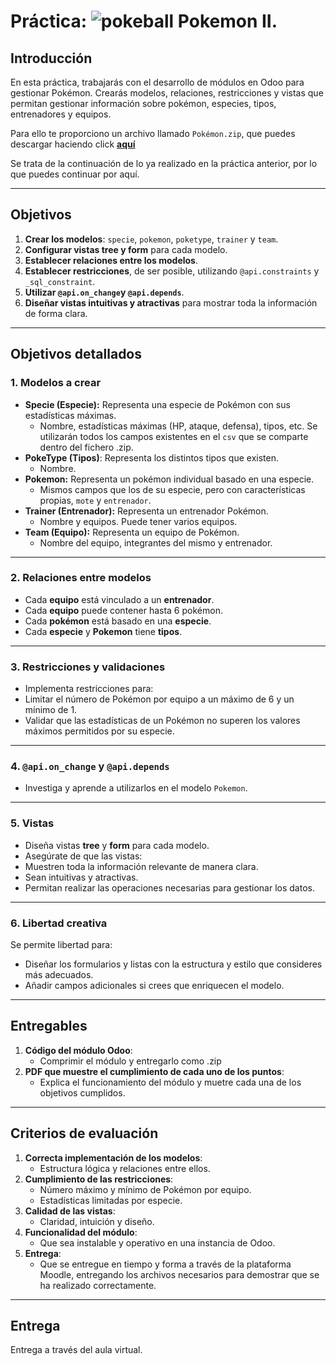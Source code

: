 # Práctica: ![pokeball](https://emojis.slackmojis.com/emojis/images/1660307710/60591/pokeball.gif?1660307710) Pokemon II.

## Introducción
En esta práctica, trabajarás con el desarrollo de módulos en Odoo para gestionar Pokémon. Crearás modelos, relaciones, restricciones y vistas que permitan gestionar información sobre pokémon, especies, tipos, entrenadores y equipos.

Para ello te proporciono un archivo llamado `Pokémon.zip`, que puedes descargar haciendo click [**aquí**](https://github.com/canarydev/SGE/raw/main/static/src/Pokemon.zip)

Se trata de la continuación de lo ya realizado en la práctica anterior, por lo que puedes continuar por aquí.

---

## Objetivos
1. **Crear los modelos**: `specie`, `pokemon`, `poketype`, `trainer` y `team`.
2. **Configurar vistas tree y form** para cada modelo.
3. **Establecer relaciones entre los modelos**.
4. **Establecer restricciones**, de ser posible, utilizando `@api.constraints` y `_sql_constraint`.
5. **Utilizar `@api.on_change`y `@api.depends`**.
6. **Diseñar vistas intuitivas y atractivas** para mostrar toda la información de forma clara.

---

## Objetivos detallados

### 1. Modelos a crear
- **Specie (Especie):** Representa una especie de Pokémon con sus estadísticas máximas.
  - Nombre, estadísticas máximas (HP, ataque, defensa), tipos, etc. Se utilizarán todos los campos existentes en el `csv` que se comparte dentro del fichero .zip.
- **PokeType (Tipos)**: Representa los distintos tipos que existen.
  - Nombre.
- **Pokemon:** Representa un pokémon individual basado en una especie.
  - Mismos campos que los de su especie, pero con características propias, `mote` y `entrenador`.
- **Trainer (Entrenador):** Representa un entrenador Pokémon.
  - Nombre y equipos. Puede tener varios equipos.
- **Team (Equipo):** Representa un equipo de Pokémon.
  - Nombre del equipo, integrantes del mismo y entrenador.

---

### 2. Relaciones entre modelos
- Cada **equipo** está vinculado a un **entrenador**.
- Cada **equipo** puede contener hasta 6 pokémon.
- Cada **pokémon** está basado en una **especie**.
- Cada **especie** y **Pokemon** tiene **tipos**.

---

### 3. Restricciones y validaciones
- Implementa restricciones para:
- Limitar el número de Pokémon por equipo a un máximo de 6 y un mínimo de 1.
- Validar que las estadísticas de un Pokémon no superen los valores máximos permitidos por su especie.

---

### 4. `@api.on_change` y `@api.depends` 
- Investiga y aprende a utilizarlos en el modelo `Pokemon`.

---

### 5. Vistas
- Diseña vistas **tree** y **form** para cada modelo.
- Asegúrate de que las vistas:
- Muestren toda la información relevante de manera clara.
- Sean intuitivas y atractivas.
- Permitan realizar las operaciones necesarias para gestionar los datos.

---
### 6. Libertad creativa
Se permite libertad para:
- Diseñar los formularios y listas con la estructura y estilo que consideres más adecuados.
- Añadir campos adicionales si crees que enriquecen el modelo.

---

## Entregables
1. **Código del módulo Odoo**:
   - Comprimir el módulo y entregarlo como .zip
2. **PDF que muestre el cumplimiento de cada uno de los puntos**:
   - Explica el funcionamiento del módulo y muetre cada una de los objetivos cumplidos.

---

## Criterios de evaluación
1. **Correcta implementación de los modelos**:
   - Estructura lógica y relaciones entre ellos.
2. **Cumplimiento de las restricciones**:
   - Número máximo y mínimo de Pokémon por equipo.
   - Estadísticas limitadas por especie.
3. **Calidad de las vistas**:
   - Claridad, intuición y diseño.
4. **Funcionalidad del módulo**:
   - Que sea instalable y operativo en una instancia de Odoo.
5. **Entrega**:
   - Que se entregue en tiempo y forma a través de la plataforma Moodle, entregando los archivos necesarios para demostrar que se ha realizado correctamente.

---

## Entrega
Entrega a través del aula virtual.
